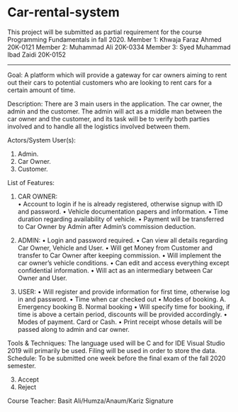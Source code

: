 # Car-rental-system
This project will be submitted as partial requirement for the course Programming Fundamentals in fall 2020.
Member 1: Khwaja Faraz Ahmed 20K-0121
Member 2: Muhammad Ali 20K-0334
Member 3: Syed Muhammad Ibad Zaidi 20K-0152       
_____________________________________________________________________________________
Goal:
A platform which will provide a gateway for car owners aiming to rent out their cars to potential customers who are looking to rent cars for a certain amount of time.

Description:
There are 3 main users in the application. The car owner, the admin and the customer. The admin will act as a middle man between the car owner and the customer, and its task will be to verify both parties involved and to handle all the logistics involved between them. 

Actors/System User(s):
1.	Admin.
2.	Car Owner.
3.	Customer.

List of Features:
1.	CAR OWNER:  
      •	Account to login if he is already registered, otherwise signup with ID and password.
      •	Vehicle documentation papers and information.
      •	Time duration regarding availability of vehicle.
      •	Payment will be transferred to Car Owner by Admin after Admin’s commission deduction.


2.	ADMIN:
      •	Login and password required. 
      •	Can view all details regarding Car Owner, Vehicle and User.
      •	Will get Money from Customer and transfer to Car Owner after keeping commission.
      •	Will implement the car owner’s vehicle conditions.
      •	Can edit and access everything except confidential information.
      •	Will act as an intermediary between Car Owner and User.


3.    USER:
      •	Will register and provide information for first time, otherwise log in and password.
      •	Time when car checked out
      •	Modes of booking. 
            A.	Emergency booking
            B.	Normal booking 
      •	Will specify time for booking, if time is above a certain period, discounts will be provided accordingly.
      •	Modes of payment. Card or Cash.
      •	Print receipt whose details will be passed along to admin and car owner.


Tools & Techniques:
The language used will be C and for IDE Visual Studio 2019 will primarily be used. Filing will be used in order to store the data.
Schedule:
To be submitted one week before the final exam of the fall 2020 semester.


3.	Accept 
4.	Reject 

Course Teacher: Basit Ali/Humza/Anaum/Kariz Signature
